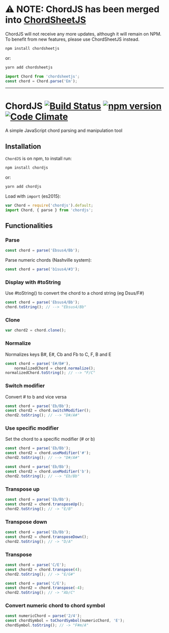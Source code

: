 # ⚠️ NOTE: ChordJS has been merged into [ChordSheetJS](https://github.com/martijnversluis/ChordSheetJS)

ChordJS will not receive any more updates, although it will remain on NPM. To benefit from new features, please use ChordSheetJS instead.

```bash
npm install chordsheetjs
```

or:

```bash
yarn add chordsheetjs
```

```javascript
import Chord from 'chordsheetjs';
const chord = Chord.parse('Em');
```

-----

# ChordJS [![Build Status](https://travis-ci.org/martijnversluis/ChordJS.svg?branch=master)](https://travis-ci.org/martijnversluis/ChordJS) [![npm version](https://badge.fury.io/js/chordjs.svg)](https://badge.fury.io/js/chordjs) [![Code Climate](https://codeclimate.com/github/martijnversluis/ChordJS/badges/gpa.svg)](https://codeclimate.com/github/martijnversluis/ChordJS)

A simple JavaScript chord parsing and manipulation tool

## Installation

`ChordJS` is on npm, to install run:

```bash
npm install chordjs
```

or:

```bash
yarn add chordjs
```

Load with `import` (es2015):

```javascript
var Chord = require('chordjs').default;
import Chord, { parse } from 'chordjs';
```

## Functionalities

### Parse

```javascript
const chord = parse('Ebsus4/Bb');
```

Parse numeric chords (Nashville system):

```javascript
const chord = parse('b1sus4/#3');
```

### Display with #toString

Use #toString() to convert the chord to a chord string (eg Dsus/F#)

```javascript
const chord = parse('Ebsus4/Bb');
chord.toString(); // --> "Ebsus4/Bb"
```

### Clone

```javascript
var chord2 = chord.clone();
```

### Normalize

Normalizes keys B#, E#, Cb and Fb to C, F, B and E

```javascript
const chord = parse('E#/B#'),
    normalizedChord = chord.normalize();
normalizedChord.toString(); // --> "F/C"
```

### Switch modifier

Convert # to b and vice versa

```javascript
const chord = parse('Eb/Bb');
const chord2 = chord.switchModifier();
chord2.toString(); // --> "D#/A#"
```

### Use specific modifier

Set the chord to a specific modifier (# or b)

```javascript
const chord = parse('Eb/Bb');
const chord2 = chord.useModifier('#');
chord2.toString(); // --> "D#/A#"
```

```javascript
const chord = parse('Eb/Bb');
const chord2 = chord.useModifier('b');
chord2.toString(); // --> "Eb/Bb"
```

### Transpose up

```javascript
const chord = parse('Eb/Bb');
const chord2 = chord.transposeUp();
chord2.toString(); // -> "E/B"
```

### Transpose down

```javascript
const chord = parse('Eb/Bb');
const chord2 = chord.transposeDown();
chord2.toString(); // -> "D/A"
```

### Transpose

```javascript
const chord = parse('C/E');
const chord2 = chord.transpose(4);
chord2.toString(); // -> "E/G#"
```

```javascript
const chord = parse('C/E');
const chord2 = chord.transpose(-4);
chord2.toString(); // -> "Ab/C"
```

### Convert numeric chord to chord symbol

```javascript
const numericChord = parse('2/4');
const chordSymbol = toChordSymbol(numericChord, 'E');
chordSymbol.toString(); // -> "F#m/A"
```
